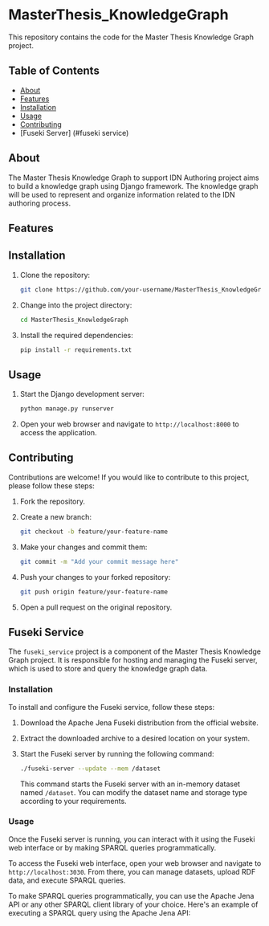 # MasterThesis_KnowledgeGraph

This repository contains the code for the Master Thesis Knowledge Graph project.

## Table of Contents

- [About](#about)
- [Features](#features)
- [Installation](#installation)
- [Usage](#usage)
- [Contributing](#contributing)
- [Fuseki Server] (#fuseki service)

## About

The Master Thesis Knowledge Graph to support IDN Authoring project aims to build a knowledge graph using Django framework. The knowledge graph will be used to represent and organize information related to the IDN authoring process.


## Features


## Installation

1. Clone the repository:

    ```bash
    git clone https://github.com/your-username/MasterThesis_KnowledgeGraph.git
    ```

2. Change into the project directory:

    ```bash
    cd MasterThesis_KnowledgeGraph
    ```

3. Install the required dependencies:

    ```bash
    pip install -r requirements.txt
    ```

## Usage

1. Start the Django development server:

    ```bash
    python manage.py runserver
    ```

2. Open your web browser and navigate to `http://localhost:8000` to access the application.

## Contributing

Contributions are welcome! If you would like to contribute to this project, please follow these steps:

1. Fork the repository.

2. Create a new branch:

    ```bash
    git checkout -b feature/your-feature-name
    ```

3. Make your changes and commit them:

    ```bash
    git commit -m "Add your commit message here"
    ```

4. Push your changes to your forked repository:

    ```bash
    git push origin feature/your-feature-name
    ```

5. Open a pull request on the original repository.

## Fuseki Service
The `fuseki_service` project is a component of the Master Thesis Knowledge Graph project. It is responsible for hosting and managing the Fuseki server, which is used to store and query the knowledge graph data.

### Installation
To install and configure the Fuseki service, follow these steps:

1. Download the Apache Jena Fuseki distribution from the official website.
2. Extract the downloaded archive to a desired location on your system.
3. Start the Fuseki server by running the following command:

    ```bash
    ./fuseki-server --update --mem /dataset
    ```

    This command starts the Fuseki server with an in-memory dataset named `/dataset`. You can modify the dataset name and storage type according to your requirements.

### Usage
Once the Fuseki server is running, you can interact with it using the Fuseki web interface or by making SPARQL queries programmatically.

To access the Fuseki web interface, open your web browser and navigate to `http://localhost:3030`. From there, you can manage datasets, upload RDF data, and execute SPARQL queries.

To make SPARQL queries programmatically, you can use the Apache Jena API or any other SPARQL client library of your choice. Here's an example of executing a SPARQL query using the Apache Jena API:


